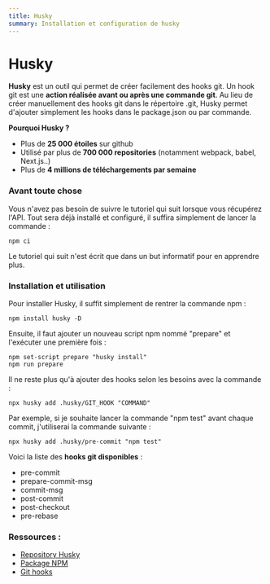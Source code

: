 ```yaml
---
title: Husky
summary: Installation et configuration de husky
---
```


# Husky

**Husky** est un outil qui permet de créer facilement des hooks git. Un hook git est une **action réalisée avant ou après une commande git**.
Au lieu de créer manuellement des hooks git dans le répertoire .git, Husky permet d'ajouter simplement les hooks dans le package.json ou par commande.

**Pourquoi Husky ?**

- Plus de **25 000 étoiles** sur github
- Utilisé par plus de **700 000 repositories** (notamment webpack, babel, Next.js..)
- Plus de **4 millions de téléchargements par semaine**

### Avant toute chose

Vous n'avez pas besoin de suivre le tutoriel qui suit lorsque vous récupérez l'API. Tout sera déjà installé et configuré, il suffira simplement de lancer la commande :
    
    npm ci

Le tutoriel qui suit n'est écrit que dans un but informatif pour en apprendre plus.

### Installation et utilisation

Pour installer Husky, il suffit simplement de rentrer la commande npm :

    npm install husky -D

Ensuite, il faut ajouter un nouveau script npm nommé "prepare" et l'exécuter une première fois :

    npm set-script prepare "husky install"
    npm run prepare

Il ne reste plus qu'à ajouter des hooks selon les besoins avec la commande :

    npx husky add .husky/GIT_HOOK "COMMAND"

Par exemple, si je souhaite lancer la commande "npm test" avant chaque commit, j'utiliserai la commande suivante :

    npx husky add .husky/pre-commit "npm test"

Voici la liste des **hooks git disponibles** :
- pre-commit
- prepare-commit-msg
- commit-msg
- post-commit
- post-checkout
- pre-rebase

### Ressources :

- [Repository Husky](https://github.com/typicode/husky)
- [Package NPM](https://www.npmjs.com/package/husky)
- [Git hooks](https://www.atlassian.com/git/tutorials/git-hooks)

